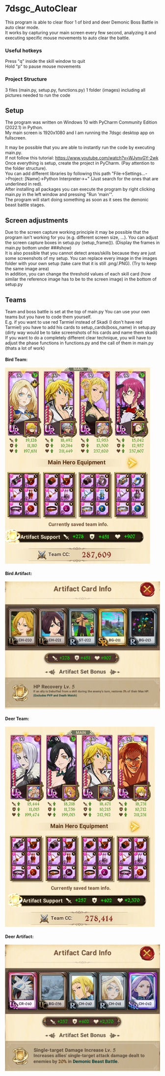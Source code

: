 # 7dsgc_AutoClear
This program is able to clear floor 1 of bird and deer Demonic Boss Battle in auto clear mode. <br>
It works by capturing your main screen every few second, analyzing it and executing specific mouse movements to auto clear the battle.

### Useful hotkeys
Press "q" inside the skill window to quit <br>
Hold "p" to pause mouse movements

### Project Structure
3 files (main.py, setup.py, functions.py)
1 folder (images) including all pictures needed to run the code 

## Setup
The program was written on Windows 10 with PyCharm Community Edition (2022.1) in Python. <br>
My main screen is 1920x1080 and I am running the 7dsgc desktop app on fullscreen.

It may be possible that you are able to instantly run the code by executing main.py. <br>
If not follow this tutorial: https://www.youtube.com/watch?v=WJynvGY-2wk <br>
Once everything is setup, create the project in PyCharm. (Pay attention to the folder structure). <br>
You can add different libraries by following this path "File->Settings...->Project: [Name]->Python Interpreter->+" (Just search for the ones that are underlined in red). <br>
After installing all packages you can execute the program by right clicking main.py in the left window and pressing "Run 'main'". <br>
The program will start doing something as soon as it sees the demonic beast battle stages.

## Screen adjustments
Due to the screen capture working principle it may be possible that the program isn't working for you (e.g. different screen size, ...). You can adjust the screen capture boxes in setup.py (setup_frame()). (Display the frames in main.py bottom under ###show) <br>
It is also possible that you cannot detect areas/skills because they are just some screenshots of my setup. You can replace every image in the images folder with your own setup (take care that it is still .png/.PNG). (Try to keep the same image area) <br>
In addition, you can change the threshold values of each skill card (how similar the reference image has to be to the screen image) in the bottom of setup.py


## Teams
Team and boss battle is set at the top of main.py
You can use your own teams but you have to code them yourself. <br>
E.g. if you want to use red Tarmiel instead of Skadi (I don't have red Tarmiel) you have to add his cards to setup_cards(boss_name) in setup.py (dirty way would be to take screenshots of his cards and name them skadi) <br>
If you want to do a completely different clear technique, you will have to adjust the phase functions in functions.py and the call of them in main.py (thats a lot of work)

#### Bird Team:
![](/readme_images/bird_team.PNG)
#### Bird Artifact:
![](/readme_images/bird_artifact.PNG)

#### Deer Team:
![](/readme_images/deer_team.PNG)
#### Deer Artifact:
![](/readme_images/deer_artifact.PNG)
